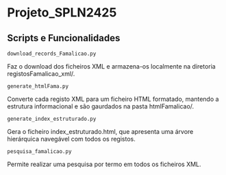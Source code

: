 # Projeto_SPLN2425

## Scripts e Funcionalidades
```
download_records_Famalicao.py
```
Faz o download dos ficheiros XML e armazena-os localmente na diretoria registosFamalicao_xml/.
```
generate_htmlFama.py
```
Converte cada registo XML para um ficheiro HTML formatado, mantendo a estrutura informacional e são gaurdados na pasta htmlFamalicao/.
```
generate_index_estruturado.py
```
Gera o ficheiro index_estruturado.html, que apresenta uma árvore hierárquica navegável com todos os registos.
```
pesquisa_famalicao.py
```
Permite realizar uma pesquisa por termo em todos os ficheiros XML.

